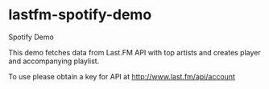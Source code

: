 lastfm-spotify-demo
===================

Spotify Demo

This demo fetches data from Last.FM API with top artists and creates player and accompanying playlist.

To use please obtain a key for API at http://www.last.fm/api/account